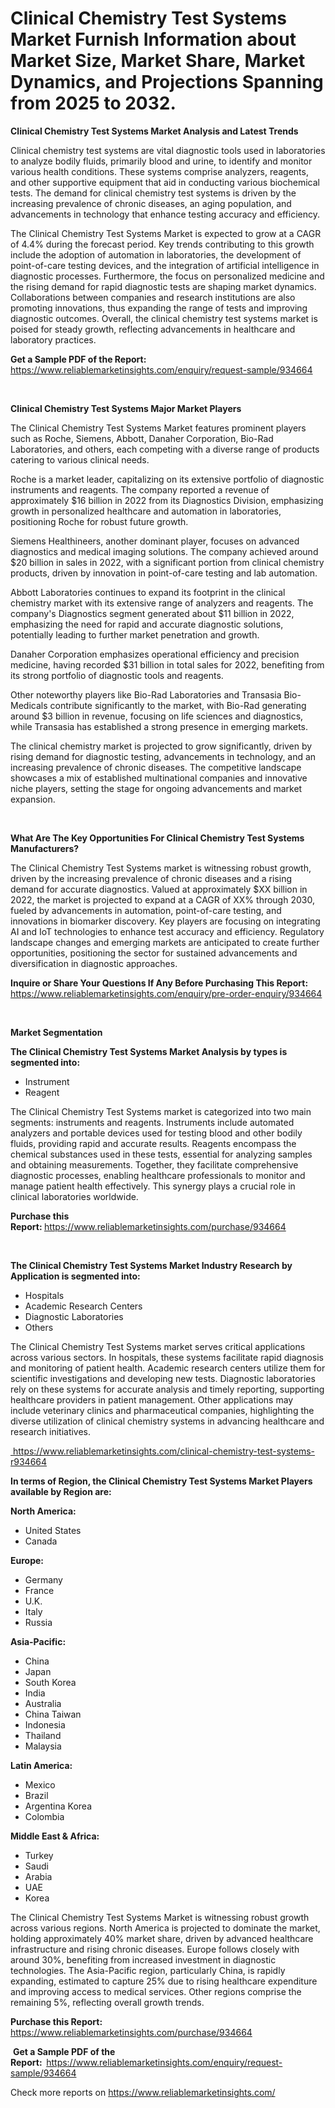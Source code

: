 <p><h1>Clinical Chemistry Test Systems Market Furnish Information about Market Size, Market Share, Market Dynamics, and Projections Spanning from 2025 to 2032.</h1></p><p><strong>Clinical Chemistry Test Systems Market Analysis and Latest Trends</strong></p>
<p><p>Clinical chemistry test systems are vital diagnostic tools used in laboratories to analyze bodily fluids, primarily blood and urine, to identify and monitor various health conditions. These systems comprise analyzers, reagents, and other supportive equipment that aid in conducting various biochemical tests. The demand for clinical chemistry test systems is driven by the increasing prevalence of chronic diseases, an aging population, and advancements in technology that enhance testing accuracy and efficiency.</p><p>The Clinical Chemistry Test Systems Market is expected to grow at a CAGR of 4.4% during the forecast period. Key trends contributing to this growth include the adoption of automation in laboratories, the development of point-of-care testing devices, and the integration of artificial intelligence in diagnostic processes. Furthermore, the focus on personalized medicine and the rising demand for rapid diagnostic tests are shaping market dynamics. Collaborations between companies and research institutions are also promoting innovations, thus expanding the range of tests and improving diagnostic outcomes. Overall, the clinical chemistry test systems market is poised for steady growth, reflecting advancements in healthcare and laboratory practices.</p></p>
<p><strong>Get a Sample PDF of the Report:&nbsp;</strong> <a href="https://www.reliablemarketinsights.com/enquiry/request-sample/934664?utm_campaign=2769&utm_medium=2&utm_source=Github&utm_content=ia&utm_term=08032025&utm_id=clinical-chemistry-test-systems">https://www.reliablemarketinsights.com/enquiry/request-sample/934664</a></p>
<p>&nbsp;</p>
<p><strong>Clinical Chemistry Test Systems Major Market Players</strong></p>
<p><p>The Clinical Chemistry Test Systems Market features prominent players such as Roche, Siemens, Abbott, Danaher Corporation, Bio-Rad Laboratories, and others, each competing with a diverse range of products catering to various clinical needs. </p><p>Roche is a market leader, capitalizing on its extensive portfolio of diagnostic instruments and reagents. The company reported a revenue of approximately $16 billion in 2022 from its Diagnostics Division, emphasizing growth in personalized healthcare and automation in laboratories, positioning Roche for robust future growth.</p><p>Siemens Healthineers, another dominant player, focuses on advanced diagnostics and medical imaging solutions. The company achieved around $20 billion in sales in 2022, with a significant portion from clinical chemistry products, driven by innovation in point-of-care testing and lab automation.</p><p>Abbott Laboratories continues to expand its footprint in the clinical chemistry market with its extensive range of analyzers and reagents. The company's Diagnostics segment generated about $11 billion in 2022, emphasizing the need for rapid and accurate diagnostic solutions, potentially leading to further market penetration and growth.</p><p>Danaher Corporation emphasizes operational efficiency and precision medicine, having recorded $31 billion in total sales for 2022, benefiting from its strong portfolio of diagnostic tools and reagents.</p><p>Other noteworthy players like Bio-Rad Laboratories and Transasia Bio-Medicals contribute significantly to the market, with Bio-Rad generating around $3 billion in revenue, focusing on life sciences and diagnostics, while Transasia has established a strong presence in emerging markets.</p><p>The clinical chemistry market is projected to grow significantly, driven by rising demand for diagnostic testing, advancements in technology, and an increasing prevalence of chronic diseases. The competitive landscape showcases a mix of established multinational companies and innovative niche players, setting the stage for ongoing advancements and market expansion.</p></p>
<p>&nbsp;</p>
<p><strong>What Are The Key Opportunities For Clinical Chemistry Test Systems Manufacturers?</strong></p>
<p><p>The Clinical Chemistry Test Systems market is witnessing robust growth, driven by the increasing prevalence of chronic diseases and a rising demand for accurate diagnostics. Valued at approximately $XX billion in 2022, the market is projected to expand at a CAGR of XX% through 2030, fueled by advancements in automation, point-of-care testing, and innovations in biomarker discovery. Key players are focusing on integrating AI and IoT technologies to enhance test accuracy and efficiency. Regulatory landscape changes and emerging markets are anticipated to create further opportunities, positioning the sector for sustained advancements and diversification in diagnostic approaches.</p></p>
<p><strong>Inquire or Share Your Questions If Any Before Purchasing This Report:</strong> <a href="https://www.reliablemarketinsights.com/enquiry/pre-order-enquiry/934664?utm_campaign=2769&utm_medium=2&utm_source=Github&utm_content=ia&utm_term=08032025&utm_id=clinical-chemistry-test-systems">https://www.reliablemarketinsights.com/enquiry/pre-order-enquiry/934664</a></p>
<p>&nbsp;</p>
<p><strong>Market Segmentation</strong></p>
<p><strong>The Clinical Chemistry Test Systems Market Analysis by types is segmented into:</strong></p>
<p><ul><li>Instrument</li><li>Reagent</li></ul></p>
<p><p>The Clinical Chemistry Test Systems market is categorized into two main segments: instruments and reagents. Instruments include automated analyzers and portable devices used for testing blood and other bodily fluids, providing rapid and accurate results. Reagents encompass the chemical substances used in these tests, essential for analyzing samples and obtaining measurements. Together, they facilitate comprehensive diagnostic processes, enabling healthcare professionals to monitor and manage patient health effectively. This synergy plays a crucial role in clinical laboratories worldwide.</p></p>
<p><strong>Purchase this Report:&nbsp;</strong><a href="https://www.reliablemarketinsights.com/purchase/934664?utm_campaign=2769&utm_medium=2&utm_source=Github&utm_content=ia&utm_term=08032025&utm_id=clinical-chemistry-test-systems">https://www.reliablemarketinsights.com/purchase/934664</a></p>
<p>&nbsp;</p>
<p><strong>The Clinical Chemistry Test Systems Market Industry Research by Application is segmented into:</strong></p>
<p><ul><li>Hospitals</li><li>Academic Research Centers</li><li>Diagnostic Laboratories</li><li>Others</li></ul></p>
<p><p>The Clinical Chemistry Test Systems market serves critical applications across various sectors. In hospitals, these systems facilitate rapid diagnosis and monitoring of patient health. Academic research centers utilize them for scientific investigations and developing new tests. Diagnostic laboratories rely on these systems for accurate analysis and timely reporting, supporting healthcare providers in patient management. Other applications may include veterinary clinics and pharmaceutical companies, highlighting the diverse utilization of clinical chemistry systems in advancing healthcare and research initiatives.</p></p>
<p><a href="https://www.reliablemarketinsights.com/clinical-chemistry-test-systems-r934664?utm_campaign=2769&utm_medium=2&utm_source=Github&utm_content=ia&utm_term=08032025&utm_id=clinical-chemistry-test-systems">&nbsp;https://www.reliablemarketinsights.com/clinical-chemistry-test-systems-r934664</a></p>
<p><strong>In terms of Region, the Clinical Chemistry Test Systems Market Players available by Region are:</strong></p>
<p>
    <p> <strong> North America: </strong>
        <ul>
            <li>United States</li>
            <li>Canada</li>
        </ul>
        </p> 
    <p> <strong> Europe: </strong>
        <ul>
            <li>Germany</li>
            <li>France</li>
            <li>U.K.</li>
            <li>Italy</li>
            <li>Russia</li>
        </ul>
        </p> 
    <p> <strong> Asia-Pacific: </strong>
        <ul>
            <li>China</li>
            <li>Japan</li>
            <li>South Korea</li>
            <li>India</li>
            <li>Australia</li>
            <li>China Taiwan</li>
            <li>Indonesia</li>
            <li>Thailand</li>
            <li>Malaysia</li>
        </ul>
        </p> 
    <p> <strong> Latin America: </strong>
        <ul>
            <li>Mexico</li>
            <li>Brazil</li>
            <li>Argentina Korea</li>
            <li>Colombia</li>
        </ul>
        </p> 
    <p> <strong> Middle East & Africa: </strong>
        <ul>
            <li>Turkey</li>
            <li>Saudi</li>
            <li>Arabia</li>
            <li>UAE</li>
            <li>Korea</li>
        </ul>
    </p>
    </p>
<p><p>The Clinical Chemistry Test Systems Market is witnessing robust growth across various regions. North America is projected to dominate the market, holding approximately 40% market share, driven by advanced healthcare infrastructure and rising chronic diseases. Europe follows closely with around 30%, benefiting from increased investment in diagnostic technologies. The Asia-Pacific region, particularly China, is rapidly expanding, estimated to capture 25% due to rising healthcare expenditure and improving access to medical services. Other regions comprise the remaining 5%, reflecting overall growth trends.</p></p>
<p><strong>Purchase this Report: </strong><a href="https://www.reliablemarketinsights.com/purchase/934664?utm_campaign=2769&utm_medium=2&utm_source=Github&utm_content=ia&utm_term=08032025&utm_id=clinical-chemistry-test-systems">https://www.reliablemarketinsights.com/purchase/934664</a></p>
<p>&nbsp;<strong>Get a Sample PDF of the Report:&nbsp;&nbsp;</strong><a href="https://www.reliablemarketinsights.com/enquiry/request-sample/934664?utm_campaign=2769&utm_medium=2&utm_source=Github&utm_content=ia&utm_term=08032025&utm_id=clinical-chemistry-test-systems">https://www.reliablemarketinsights.com/enquiry/request-sample/934664</a></p>
<p><strong></strong></p>
<p>Check more reports on <a href="https://www.reliablemarketinsights.com/?utm_campaign=2769&utm_medium=2&utm_source=Github&utm_content=ia&utm_term=08032025&utm_id=clinical-chemistry-test-systems">https://www.reliablemarketinsights.com/</a></p>